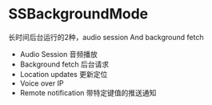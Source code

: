 # SSBackgroundMode
长时间后台运行的2种，audio session And background fetch

* Audio Session  音频播放 
* Background fetch  后台请求
* Location updates   更新定位
* Voice over IP   
* Remote notification  带特定键值的推送通知
